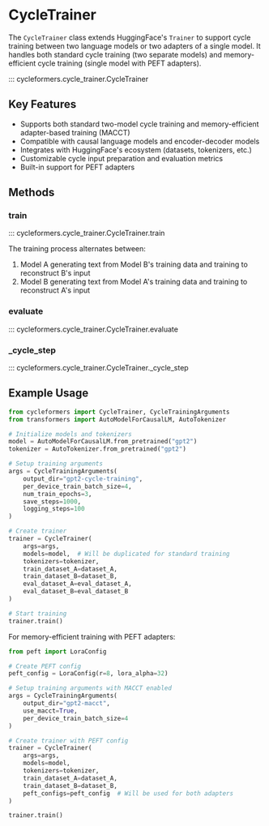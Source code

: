 # CycleTrainer

The `CycleTrainer` class extends HuggingFace's `Trainer` to support cycle training between two language models or two adapters of a single model. It handles both standard cycle training (two separate models) and memory-efficient cycle training (single model with PEFT adapters).

::: cycleformers.cycle_trainer.CycleTrainer

## Key Features

- Supports both standard two-model cycle training and memory-efficient adapter-based training (MACCT)
- Compatible with causal language models and encoder-decoder models
- Integrates with HuggingFace's ecosystem (datasets, tokenizers, etc.)
- Customizable cycle input preparation and evaluation metrics
- Built-in support for PEFT adapters

## Methods

### train

::: cycleformers.cycle_trainer.CycleTrainer.train

The training process alternates between:
1. Model A generating text from Model B's training data and training to reconstruct B's input
2. Model B generating text from Model A's training data and training to reconstruct A's input

### evaluate

::: cycleformers.cycle_trainer.CycleTrainer.evaluate

### _cycle_step

::: cycleformers.cycle_trainer.CycleTrainer._cycle_step

## Example Usage

```python
from cycleformers import CycleTrainer, CycleTrainingArguments
from transformers import AutoModelForCausalLM, AutoTokenizer

# Initialize models and tokenizers
model = AutoModelForCausalLM.from_pretrained("gpt2")
tokenizer = AutoTokenizer.from_pretrained("gpt2")

# Setup training arguments
args = CycleTrainingArguments(
    output_dir="gpt2-cycle-training",
    per_device_train_batch_size=4,
    num_train_epochs=3,
    save_steps=1000,
    logging_steps=100
)

# Create trainer
trainer = CycleTrainer(
    args=args,
    models=model,  # Will be duplicated for standard training
    tokenizers=tokenizer,
    train_dataset_A=dataset_A,
    train_dataset_B=dataset_B,
    eval_dataset_A=eval_dataset_A,
    eval_dataset_B=eval_dataset_B
)

# Start training
trainer.train()
```

For memory-efficient training with PEFT adapters:

```python
from peft import LoraConfig

# Create PEFT config
peft_config = LoraConfig(r=8, lora_alpha=32)

# Setup training arguments with MACCT enabled
args = CycleTrainingArguments(
    output_dir="gpt2-macct",
    use_macct=True,
    per_device_train_batch_size=4
)

# Create trainer with PEFT config
trainer = CycleTrainer(
    args=args,
    models=model,
    tokenizers=tokenizer,
    train_dataset_A=dataset_A,
    train_dataset_B=dataset_B,
    peft_configs=peft_config  # Will be used for both adapters
)

trainer.train()
```
